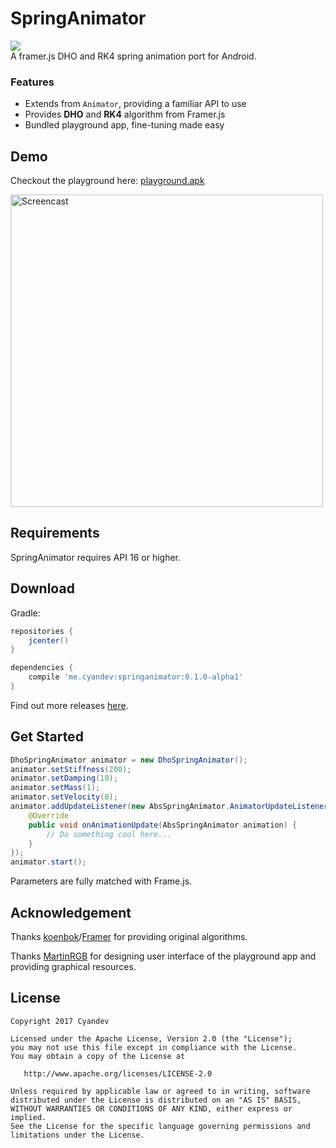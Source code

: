 # SpringAnimator
[![](https://travis-ci.org/unixzii/android-SpringAnimator.svg?branch=master)](https://travis-ci.org/unixzii/android-SpringAnimator)
<br/>A framer.js DHO and RK4 spring animation port for Android.

### Features
* Extends from `Animator`, providing a familiar API to use
* Provides **DHO** and **RK4** algorithm from Framer.js
* Bundled playground app, fine-tuning made easy

## Demo
Checkout the playground here: [playground.apk](https://github.com/unixzii/android-SpringAnimator/releases/download/0.1.0-alpha1/playground.apk)

<img src="https://github.com/unixzii/android-SpringAnimator/blob/master/art/screencast.gif?raw=true" alt="Screencast" height="500" />

## Requirements
SpringAnimator requires API 16 or higher.

## Download
Gradle:
```groovy
repositories {
    jcenter()
}

dependencies {
    compile 'me.cyandev:springanimator:0.1.0-alpha1'
}
```

Find out more releases [here](https://github.com/unixzii/android-SpringAnimator/releases). 

## Get Started
```java
DhoSpringAnimator animator = new DhoSpringAnimator();
animator.setStiffness(200);
animator.setDamping(10);
animator.setMass(1);
animator.setVelocity(0);
animator.addUpdateListener(new AbsSpringAnimator.AnimatorUpdateListener() {
    @Override
    public void onAnimationUpdate(AbsSpringAnimator animation) {
        // Do something cool here...
    }
});
animator.start();
```

Parameters are fully matched with Frame.js.

## Acknowledgement
Thanks [koenbok](https://github.com/koenbok)/[Framer](https://github.com/koenbok/Framer) for providing original algorithms.

Thanks [MartinRGB](https://github.com/MartinRGB) for designing user interface of the playground app and providing graphical resources.

## License
```
Copyright 2017 Cyandev

Licensed under the Apache License, Version 2.0 (the "License");
you may not use this file except in compliance with the License.
You may obtain a copy of the License at

   http://www.apache.org/licenses/LICENSE-2.0

Unless required by applicable law or agreed to in writing, software
distributed under the License is distributed on an "AS IS" BASIS,
WITHOUT WARRANTIES OR CONDITIONS OF ANY KIND, either express or implied.
See the License for the specific language governing permissions and
limitations under the License.
```
